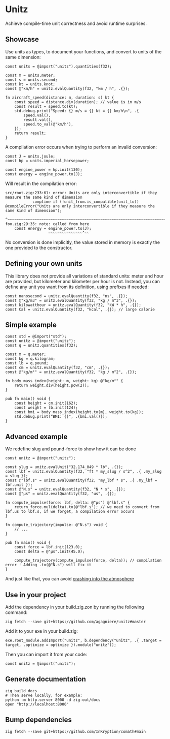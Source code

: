 # Unitz

Achieve compile-time unit correctness and avoid runtime surprises.

## Showcase

Use units as types, to document your functions, and convert to units of the same dimension:

```zig
const units = @import("unitz").quantities(f32);

const m = units.meter;
const s = units.second;
const kt = units.knot;
const @"km/h" = unitz.evalQuantity(f32, "km / h", .{});

fn aircraft_speed(distance: m, duration: s) kt {
	const speed = distance.div(duration); // value is in m/s
	const result = speed.to(kt);
	std.debug.print("Speed: {} m/s = {} kt = {} km/h\n", .{
		speed.val(),
		result.val(),
		speed.to_val(@"km/h"),
	});
	return result;
}
```

A compilation error occurs when trying to perform an invalid conversion:

```zig
const J = units.joule;
const hp = units.imperial_horsepower;

const engine_power = hp.init(130);
const energy = engine_power.to(J);
```
Will result in the compilation error:
```zig
src/root.zig:233:61: error: Units are only interconvertible if they measure the same kind of dimension
            comptime if (!unit_from.is_compatible(unit_to)) @compileError("Units are only interconvertible if they measure the same kind of dimension");
                                                            ^~~~~~~~~~~~~~~~~~~~~~~~~~~~~~~~~~~~~~~~~~~~~~~~~~~~~~~~~~~~~~~~~~~~~~~~~~~~~~~~~~~~~~~~~~~
foo.zig:29:35: note: called from here
    const energy = engine_power.to(J);
                   ~~~~~~~~~~~~~~~^~~
```

No conversion is done implicitly, the value stored in memory is exactly the one provided to the constructor.

## Defining your own units

This library does not provide all variations of standard units: meter and hour are provided, but kilometer and kilometer per hour is not. Instead, you can define any unit you want from its definition, using prefixes if needed:

```zig
const nanosecond = unitz.evalQuantity(f32, "ns", .{});
const @"kg/m3" = unitz.evalQuantity(f32, "kg / m^3", .{});
const kilowatthour = unitz.evalQuantity(f32, "kW * h", .{});
const Cal = unitz.evalQuantity(f32, "kcal", .{}); // large calorie
```

## Simple example

```zig
const std = @import("std");
const unitz = @import("unitz");
const q = unitz.quantities(f32);

const m = q.meter;
const kg = q.kilogram;
const lb = q.pound;
const cm = unitz.evalQuantity(f32, "cm", .{});
const @"kg/m²" = unitz.evalQuantity(f32, "kg / m^2", .{});

fn body_mass_index(height: m, weight: kg) @"kg/m²" {
	return weight.div(height.pow(2));
}

pub fn main() void {
	const height = cm.init(162);
	const weight = lb.init(124);
	const bmi = body_mass_index(height.to(m), weight.to(kg));
	std.debug.print("BMI: {}", .{bmi.val()});
}
```

## Advanced example

We redefine slug and pound-force to show how it can be done
```zig
const unitz = @import("unitz");

const slug = unitz.evalUnit("32.174_049 * lb", .{});
const lbf = unitz.evalQuantity(f32, "ft * my_slug / s^2", .{ .my_slug = slug });
const @"lbf.s" = unitz.evalQuantity(f32, "my_lbf * s", .{ .my_lbf = lbf.unit });
const @"N.s" = unitz.evalQuantity(f32, "N * s", .{});
const @"μs" = unitz.evalQuantity(f32, "us", .{});

fn compute_impulse(force: lbf, delta: @"μs") @"lbf.s" {
    return force.mul(delta).to(@"lbf.s"); // we need to convert from lbf.us to lbf.s, if we forget, a compilation error occurs
}

fn compute_trajectory(impulse: @"N.s") void {
    // ...
}

pub fn main() void {
    const force = lbf.init(123.0);
    const delta = @"μs".init(45.0);

    compute_trajectory(compute_impulse(force, delta)); // compilation error ! Adding .to(@"N.s") will fix it
}
```

And just like that, you can avoid [crashing into the atmosphere](https://en.wikipedia.org/wiki/Mars_Climate_Orbiter#Cause_of_failure)

## Use in your project

Add the dependency in your build.zig.zon by running the following command:

```shell
zig fetch --save git+https://github.com/agagniere/unitz#master
```

Add it to your exe in your build.zig:
```zig
exe.root_module.addImport("unitz", b.dependency("unitz", .{ .target = target, .optimize = optimize }).module("unitz"));
```

Then you can import it from your code:
```zig
const unitz = @import("unitz");
```

## Generate documentation

```shell
zig build docs
# Then serve locally, for example:
python -m http.server 8000 -d zig-out/docs
open "http://localhost:8000"
```

## Bump dependencies

```shell
zig fetch --save git+https://github.com/InKryption/comath#main
```

